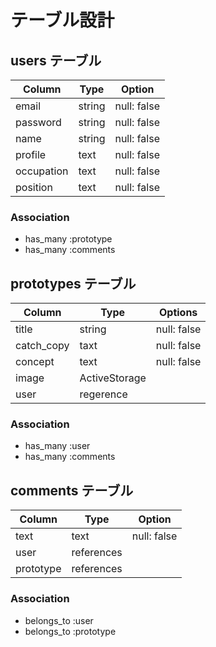 # テーブル設計

## users テーブル

| Column     | Type   | Option      |
| ---------- | ------ | ----------- |
| email      | string | null: false |
| password   | string | null: false |
| name       | string | null: false |
| profile    | text   | null: false |
| occupation | text   | null: false |
| position   | text   | null: false |

### Association

- has_many :prototype
- has_many :comments

## prototypes テーブル

| Column     | Type          | Options     |
| --------   | ------        | ----------- |
| title      | string        | null: false |
| catch_copy | taxt          | null: false |
| concept    | text          | null: false |
| image      | ActiveStorage |             |
| user       | regerence     |             |

### Association

- has_many :user
- has_many :comments


## comments テーブル

| Column    | Type       | Option      |
| --------- | ---------  | ----------- |
| text      | text       | null: false |
| user      | references |             |
| prototype | references |             |

### Association

- belongs_to :user
- belongs_to :prototype